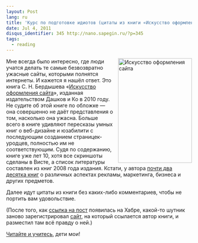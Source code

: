 ```yaml
---
layout: Post
lang: ru
title: 'Курс по подготовке идиотов (цитаты из книги «Искусство оформления сайта»)'
date: Jul 4, 2011
disqus_identifier: 345 http://nano.sapegin.ru/?p=345
tags:
  - reading
---
```


<a href="http://www.ozon.ru/context/detail/id/4459935/?partner=sapegin"><img src="/images/artofstupidity.jpeg" alt="Искусство оформления сайта" width="200" height="283" align="right" style="padding-left:10px"></a>Мне всегда было интересно, где люди учатся делать те самые безвозвратно ужасные сайты, которыми полнятся интернеты. И кажется я нашёл ответ. Это книга С. Н. Бердышева «[Искусство оформления сайта](http://www.ozon.ru/context/detail/id/4459935/?partner=sapegin)», изданная издательством Дашков и Ко в 2010 году. Не судите об этой книге по обложке — она совершенно не даёт представления о том, насколько она ужасна. Больше всего в книге удивляют пересказы умных книг о веб-дизайне и юзабилити с последующим созданием страницек-уродцев, полностью им не соответствующим. Судя по содержанию, книге уже лет 10, хотя все скриншоты сделаны в Висте, а список литературы составлен из книг 2008 года издания. Кстати, у автора [почти два десятка книг](http://www.ozon.ru/context/detail/id/2389477/?partner=sapegin) о различных аспектах рекламы, маркетинга, бизнеса и других предметов.

Далее идут цитаты из книги без каких-либо комментариев, чтобы не портить вам удовольствие.

(После того, как [ссылка на пост](https://geektimes.ru/post/123382/) появилась на Хабре, какой-то шутник заново зарегистрировал [сайт](http://obrazcats.narod.ru/), на который ссылается автор книги, и разместил там всё правду о ней.)

[Читайте и учитесь](http://nano.sapegin.ru/pages/webdesignbook.html), дети мои!
